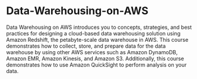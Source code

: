 # Data-Warehousing-on-AWS


Data Warehousing on AWS introduces you to concepts, strategies, and best practices for designing a cloud-based data warehousing solution using Amazon Redshift, the petabyte-scale data warehouse in AWS. This course demonstrates how to collect, store, and prepare data for the data warehouse by using other AWS services such as Amazon DynamoDB, Amazon EMR, Amazon Kinesis, and Amazon S3. Additionally, this course demonstrates how to use Amazon QuickSight to perform analysis on your data.
